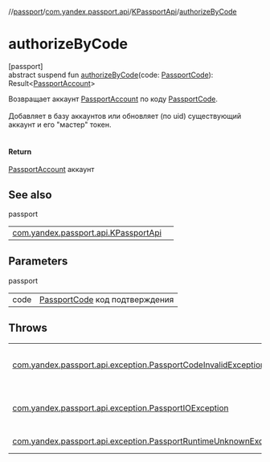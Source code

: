 //[passport](../../../index.md)/[com.yandex.passport.api](../index.md)/[KPassportApi](index.md)/[authorizeByCode](authorize-by-code.md)

# authorizeByCode

[passport]\
abstract suspend fun [authorizeByCode](authorize-by-code.md)(code: [PassportCode](../-passport-code/index.md)): Result&lt;[PassportAccount](../-passport-account/index.md)&gt;

Возвращает аккаунт [PassportAccount](../-passport-account/index.md) по коду [PassportCode](../-passport-code/index.md).<br></br> Добавляет в базу аккаунтов или обновляет (по uid) существующий аккаунт и его &quot;мастер&quot; токен.<br></br>

#### Return

[PassportAccount](../-passport-account/index.md) аккаунт

## See also

passport

| | |
|---|---|
| [com.yandex.passport.api.KPassportApi](get-code.md) |  |

## Parameters

passport

| | |
|---|---|
| code | [PassportCode](../-passport-code/index.md) код подтверждения |

## Throws

| | |
|---|---|
| [com.yandex.passport.api.exception.PassportCodeInvalidException](../../com.yandex.passport.api.exception/-passport-code-invalid-exception/index.md) | неверный или просроченный код подтверждения |
| [com.yandex.passport.api.exception.PassportIOException](../../com.yandex.passport.api.exception/-passport-i-o-exception/index.md) | ошибка сети, нужно повторить запрос |
| [com.yandex.passport.api.exception.PassportRuntimeUnknownException](../../com.yandex.passport.api.exception/-passport-runtime-unknown-exception/index.md) | внутренняя ошибка |
